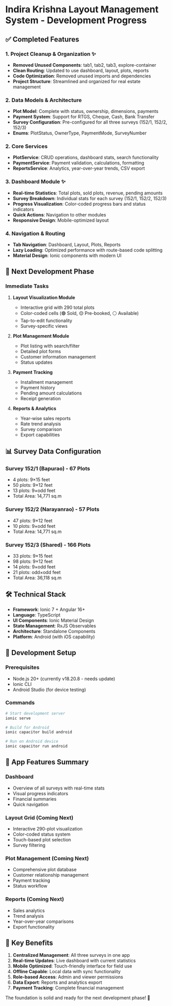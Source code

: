 # Indira Krishna Layout Management System - Development Progress

## ✅ Completed Features

### 1. Project Cleanup & Organization ✨
- **Removed Unused Components**: tab1, tab2, tab3, explore-container
- **Clean Routing**: Updated to use dashboard, layout, plots, reports
- **Code Optimization**: Removed unused imports and dependencies
- **Project Structure**: Streamlined and organized for real estate management

### 2. Data Models & Architecture
- **Plot Model**: Complete with status, ownership, dimensions, payments
- **Payment System**: Support for RTGS, Cheque, Cash, Bank Transfer
- **Survey Configuration**: Pre-configured for all three surveys (152/1, 152/2, 152/3)
- **Enums**: PlotStatus, OwnerType, PaymentMode, SurveyNumber

### 2. Core Services
- **PlotService**: CRUD operations, dashboard stats, search functionality
- **PaymentService**: Payment validation, calculations, formatting
- **ReportsService**: Analytics, year-over-year trends, CSV export

### 3. Dashboard Module ✨
- **Real-time Statistics**: Total plots, sold plots, revenue, pending amounts
- **Survey Breakdown**: Individual stats for each survey (152/1, 152/2, 152/3)
- **Progress Visualization**: Color-coded progress bars and status indicators
- **Quick Actions**: Navigation to other modules
- **Responsive Design**: Mobile-optimized layout

### 4. Navigation & Routing
- **Tab Navigation**: Dashboard, Layout, Plots, Reports
- **Lazy Loading**: Optimized performance with route-based code splitting
- **Material Design**: Ionic components with modern UI

## 🚧 Next Development Phase

### Immediate Tasks
1. **Layout Visualization Module**
   - Interactive grid with 290 total plots
   - Color-coded cells (🟢 Sold, 🟡 Pre-booked, ⚪ Available)
   - Tap-to-edit functionality
   - Survey-specific views

2. **Plot Management Module**
   - Plot listing with search/filter
   - Detailed plot forms
   - Customer information management
   - Status updates

3. **Payment Tracking**
   - Installment management
   - Payment history
   - Pending amount calculations
   - Receipt generation

4. **Reports & Analytics**
   - Year-wise sales reports
   - Rate trend analysis
   - Survey comparison
   - Export capabilities

## 📊 Survey Data Configuration

### Survey 152/1 (Bapurao) - 67 Plots
- 4 plots: 9×15 feet
- 50 plots: 9×12 feet  
- 13 plots: 9×odd feet
- Total Area: 14,771 sq.m

### Survey 152/2 (Narayanrao) - 57 Plots
- 47 plots: 9×12 feet
- 10 plots: 9×odd feet
- Total Area: 14,771 sq.m

### Survey 152/3 (Shared) - 166 Plots
- 33 plots: 9×15 feet
- 98 plots: 9×12 feet
- 14 plots: 9×odd feet
- 21 plots: odd×odd feet
- Total Area: 36,118 sq.m

## 🛠 Technical Stack

- **Framework**: Ionic 7 + Angular 16+
- **Language**: TypeScript
- **UI Components**: Ionic Material Design
- **State Management**: RxJS Observables
- **Architecture**: Standalone Components
- **Platform**: Android (with iOS capability)

## 🔧 Development Setup

### Prerequisites
- Node.js 20+ (currently v18.20.8 - needs update)
- Ionic CLI
- Android Studio (for device testing)

### Commands
```bash
# Start development server
ionic serve

# Build for Android
ionic capacitor build android

# Run on Android device
ionic capacitor run android
```

## 📱 App Features Summary

### Dashboard
- Overview of all surveys with real-time stats
- Visual progress indicators
- Financial summaries
- Quick navigation

### Layout Grid (Coming Next)
- Interactive 290-plot visualization
- Color-coded status system
- Touch-based plot selection
- Survey filtering

### Plot Management (Coming Next)
- Comprehensive plot database
- Customer relationship management
- Payment tracking
- Status workflow

### Reports (Coming Next)
- Sales analytics
- Trend analysis
- Year-over-year comparisons
- Export functionality

## 🎯 Key Benefits

1. **Centralized Management**: All three surveys in one app
2. **Real-time Updates**: Live dashboard with current statistics
3. **Mobile Optimized**: Touch-friendly interface for field use
4. **Offline Capable**: Local data with sync functionality
5. **Role-based Access**: Admin and viewer permissions
6. **Data Export**: Reports and analytics export
7. **Payment Tracking**: Complete financial management

The foundation is solid and ready for the next development phase! 🚀
